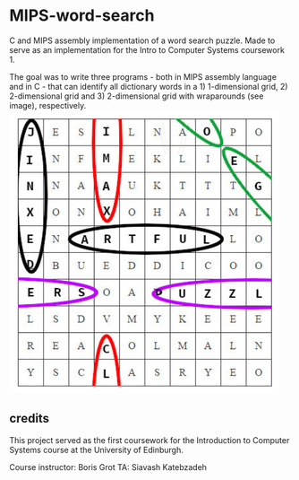 # MIPS-word-search

C and MIPS assembly implementation of a word search puzzle. Made to serve as an implementation for the Intro to Computer Systems coursework 1.

The goal was to write three programs - both in MIPS assembly language and in C - that can identify all dictionary words in a 1) 1-dimensional grid, 2) 2-dimensional grid and 3) 2-dimensional grid with wraparounds (see image), respectively.
![](wordsearch.PNG)

## credits

This project served as the first coursework for the Introduction to Computer Systems course at the University of Edinburgh.

Course instructor: Boris Grot
TA: Siavash Katebzadeh
